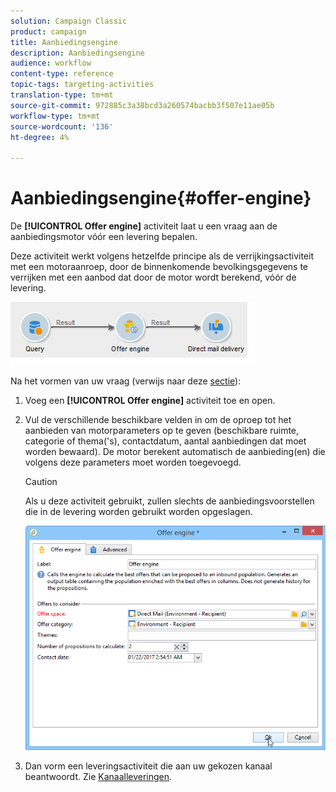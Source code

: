 ```yaml
---
solution: Campaign Classic
product: campaign
title: Aanbiedingsengine
description: Aanbiedingsengine
audience: workflow
content-type: reference
topic-tags: targeting-activities
translation-type: tm+mt
source-git-commit: 972885c3a38bcd3a260574bacbb3f507e11ae05b
workflow-type: tm+mt
source-wordcount: '136'
ht-degree: 4%

---
```



# Aanbiedingsengine{#offer-engine}

De **[!UICONTROL Offer engine]** activiteit laat u een vraag aan de aanbiedingsmotor vóór een levering bepalen.

Deze activiteit werkt volgens hetzelfde principe als de verrijkingsactiviteit met een motoraanroep, door de binnenkomende bevolkingsgegevens te verrijken met een aanbod dat door de motor wordt berekend, vóór de levering.

![](assets/int_offerengine_activity2.png)

Na het vormen van uw vraag (verwijs naar deze [sectie](../../workflow/using/query.md)):

1. Voeg een **[!UICONTROL Offer engine]** activiteit toe en open.
1. Vul de verschillende beschikbare velden in om de oproep tot het aanbieden van motorparameters op te geven (beschikbare ruimte, categorie of thema(&#39;s), contactdatum, aantal aanbiedingen dat moet worden bewaard). De motor berekent automatisch de aanbieding(en) die volgens deze parameters moet worden toegevoegd.

   >[!CAUTION]
   >
   >Als u deze activiteit gebruikt, zullen slechts de aanbiedingsvoorstellen die in de levering worden gebruikt worden opgeslagen.

   ![](assets/int_offerengine_activity1.png)

1. Dan vorm een leveringsactiviteit die aan uw gekozen kanaal beantwoordt. Zie [Kanaalleveringen](../../workflow/using/cross-channel-deliveries.md).

